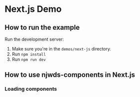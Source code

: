 # Next.js Demo

## How to run the example

Run the development server:

1. Make sure you're in the `demos/next-js` directory.
2. Run `npm install`
3. Run `npm run dev`

## How to use njwds-components in Next.js

### Loading components

